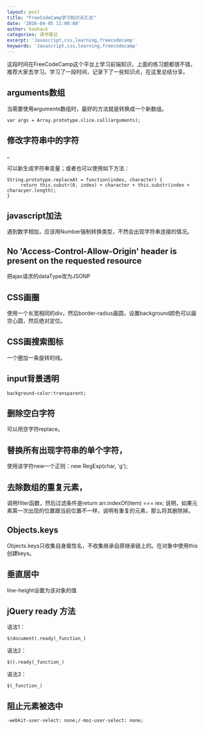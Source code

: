 ```yaml
---
layout: post
title: "FreeCodeCamp学习知识点汇总"
date: '2016-04-05 11:00:00'
author: hoohack
categories: 读书笔记
excerpt: 'Javascript,css,learning,freecodecamp'
keywords: 'Javascript,css,learning,freecodecamp'
---
```


这段时间在FreeCodeCamp这个平台上学习前端知识，上面的练习题都很不错，推荐大家去学习。学习了一段时间，记录下了一些知识点，在这里总结分享。

## arguments数组
当需要使用arguments数组时，最好的方法就是转换成一个新数组。

    var args = Array.prototype.slice.call(arguments);

## 修改字符串中的字符

<!--more-->_

可以新生成字符串变量；或者也可以使用如下方法：

    String.prototype.replaceAt = function(index, character) {
         return this.substr(0, index) + character + this.substr(index + characyer.length);
    }

## javascript加法
遇到数字相加，应该用Number强制转换类型，不然会出现字符串连接的情况。

## No 'Access-Control-Allow-Origin' header is present on the requested resource
把ajax请求的dataType改为JSONP

## CSS画圈
使用一个长宽相同的div，然后border-radius画圆，设置background颜色可以画空心圆，然后绝对定位。

## CSS画搜索图标
一个圈加一条旋转的线。

## input背景透明
`background-color:transparent;`

## 删除空白字符
可以用空字符replace。

## 替换所有出现字符串的单个字符，
使用该字符new一个正则：new RegExp(char, 'g');

## 去除数组的重复元素，
调用filter函数，然后过滤条件是return arr.indexOf(item) === iex;
说明，如果元素第一次出现的位置跟当前位置不一样，说明有重复的元素，那么将其删除掉。

## Objects.keys
Objects.keys只收集自身属性名，不收集继承自原继承链上的。在对象中使用this创建keys。

## 垂直居中
line-height设置为该对象的值

## jQuery ready 方法
语法1：
    
    $(document).ready(_function_)

语法2：

    $().ready(_function_)

语法3：

    $(_function_)

## 阻止元素被选中

    -webkit-user-select: none;/-moz-user-select: none;

